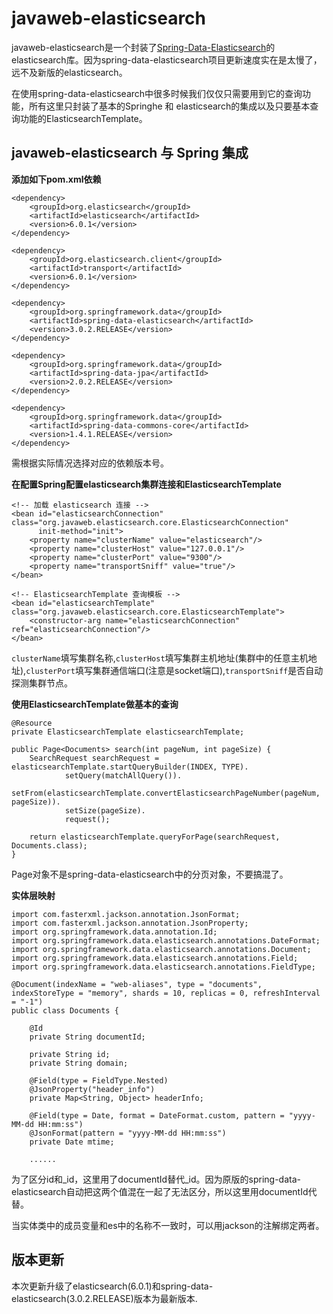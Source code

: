 # javaweb-elasticsearch

javaweb-elasticsearch是一个封装了[Spring-Data-Elasticsearch](https://github.com/spring-projects/spring-data-elasticsearch)的elasticsearch库。因为spring-data-elasticsearch项目更新速度实在是太慢了，远不及新版的elasticsearch。

在使用spring-data-elasticsearch中很多时候我们仅仅只需要用到它的查询功能，所有这里只封装了基本的Springhe 和 elasticsearch的集成以及只要基本查询功能的ElasticsearchTemplate。

## javaweb-elasticsearch 与 Spring 集成

**添加如下pom.xml依赖**

```	
<dependency>
    <groupId>org.elasticsearch</groupId>
    <artifactId>elasticsearch</artifactId>
    <version>6.0.1</version>
</dependency>

<dependency>
    <groupId>org.elasticsearch.client</groupId>
    <artifactId>transport</artifactId>
    <version>6.0.1</version>
</dependency>

<dependency>
    <groupId>org.springframework.data</groupId>
    <artifactId>spring-data-elasticsearch</artifactId>
    <version>3.0.2.RELEASE</version>
</dependency>

<dependency>
    <groupId>org.springframework.data</groupId>
    <artifactId>spring-data-jpa</artifactId>
    <version>2.0.2.RELEASE</version>
</dependency>

<dependency>
    <groupId>org.springframework.data</groupId>
    <artifactId>spring-data-commons-core</artifactId>
    <version>1.4.1.RELEASE</version>
</dependency>
```
需根据实际情况选择对应的依赖版本号。

**在配置Spring配置elasticsearch集群连接和ElasticsearchTemplate**

```
<!-- 加载 elasticsearch 连接 -->
<bean id="elasticsearchConnection" class="org.javaweb.elasticsearch.core.ElasticsearchConnection"
      init-method="init">
    <property name="clusterName" value="elasticsearch"/>
    <property name="clusterHost" value="127.0.0.1"/>
    <property name="clusterPort" value="9300"/>
    <property name="transportSniff" value="true"/>
</bean>

<!-- ElasticsearchTemplate 查询模板 -->
<bean id="elasticsearchTemplate" class="org.javaweb.elasticsearch.core.ElasticsearchTemplate">
    <constructor-arg name="elasticsearchConnection" ref="elasticsearchConnection"/>
</bean>
```
`clusterName`填写集群名称,`clusterHost`填写集群主机地址(集群中的任意主机地址),`clusterPort`填写集群通信端口(注意是socket端口),`transportSniff`是否自动探测集群节点。

**使用ElasticsearchTemplate做基本的查询**

```
@Resource
private ElasticsearchTemplate elasticsearchTemplate;

public Page<Documents> search(int pageNum, int pageSize) {
	SearchRequest searchRequest = elasticsearchTemplate.startQueryBuilder(INDEX, TYPE).
			setQuery(matchAllQuery()).
			setFrom(elasticsearchTemplate.convertElasticsearchPageNumber(pageNum, pageSize)).
			setSize(pageSize).
			request();

	return elasticsearchTemplate.queryForPage(searchRequest, Documents.class);
}
```

Page对象不是spring-data-elasticsearch中的分页对象，不要搞混了。

**实体层映射**

```
import com.fasterxml.jackson.annotation.JsonFormat;
import com.fasterxml.jackson.annotation.JsonProperty;
import org.springframework.data.annotation.Id;
import org.springframework.data.elasticsearch.annotations.DateFormat;
import org.springframework.data.elasticsearch.annotations.Document;
import org.springframework.data.elasticsearch.annotations.Field;
import org.springframework.data.elasticsearch.annotations.FieldType;

@Document(indexName = "web-aliases", type = "documents", indexStoreType = "memory", shards = 10, replicas = 0, refreshInterval = "-1")
public class Documents {

	@Id
	private String documentId;

	private String id;
	private String domain;

	@Field(type = FieldType.Nested)
	@JsonProperty("header_info")
	private Map<String, Object> headerInfo;
	
	@Field(type = Date, format = DateFormat.custom, pattern = "yyyy-MM-dd HH:mm:ss")
	@JsonFormat(pattern = "yyyy-MM-dd HH:mm:ss")
	private Date mtime;
	
	......
```

为了区分id和_id，这里用了documentId替代_id。因为原版的spring-data-elasticsearch自动把这两个值混在一起了无法区分，所以这里用documentId代替。

当实体类中的成员变量和es中的名称不一致时，可以用jackson的注解绑定两者。

## 版本更新

本次更新升级了elasticsearch(6.0.1)和spring-data-elasticsearch(3.0.2.RELEASE)版本为最新版本.
